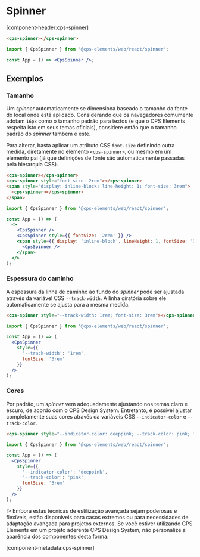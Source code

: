 # Spinner

[component-header:cps-spinner]

```html preview
<cps-spinner></cps-spinner>
```

```jsx react
import { CpsSpinner } from '@cps-elements/web/react/spinner';

const App = () => <CpsSpinner />;
```

## Exemplos

### Tamanho

Um _spinner_ automaticamente se dimensiona baseado o tamanho da fonte do local onde está aplicado. Considerando que os navegadores comumente adotam `16px` como o tamanho padrão para textos (e que o CPS Elements respeita isto em seus temas oficiais), considere então que o tamanho padrão do _spinner_ também é este.

Para alterar, basta aplicar um atributo CSS `font-size` definindo outra medida, diretamente no elemento `<cps-spinner>`, ou mesmo em um elemento pai (já que definições de fonte são automaticamente passadas pela hierarquia CSS).

```html preview
<cps-spinner></cps-spinner>
<cps-spinner style="font-size: 2rem"></cps-spinner>
<span style="display: inline-block; line-height: 1; font-size: 3rem">
  <cps-spinner></cps-spinner>
</span>
```

```jsx react
import { CpsSpinner } from '@cps-elements/web/react/spinner';

const App = () => (
  <>
    <CpsSpinner />
    <CpsSpinner style={{ fontSize: '2rem' }} />
    <span style={{ display: 'inline-block', lineHeight: 1, fontSize: '3rem' }}>
      <CpsSpinner />
    </span>
  </>
);
```

### Espessura do caminho

A espessura da linha de caminho ao fundo do _spinner_ pode ser ajustada através da variável CSS `--track-width`. A linha giratória sobre ele automaticamente se ajusta para a mesma medida.

```html preview
<cps-spinner style="--track-width: 1rem; font-size: 3rem"></cps-spinner>
```

```jsx react
import { CpsSpinner } from '@cps-elements/web/react/spinner';

const App = () => (
  <CpsSpinner
    style={{
      '--track-width': '1rem',
      fontSize: '3rem'
    }}
  />
);
```

### Cores

Por padrão, um _spinner_ vem adequadamente ajustando nos temas claro e escuro, de acordo com o CPS Design System. Entretanto, é possível ajustar completamente suas cores através da variáveis CSS `--indicator-color` e `--track-color`.

```html preview
<cps-spinner style="--indicator-color: deeppink; --track-color: pink; font-size: 3rem"></cps-spinner>
```

```jsx react
import { CpsSpinner } from '@cps-elements/web/react/spinner';

const App = () => (
  <CpsSpinner
    style={{
      '--indicator-color': 'deeppink',
      '--track-color': 'pink',
      fontSize: '3rem'
    }}
  />
);
```

!> Embora estas técnicas de estilização avançada sejam poderosas e flexíveis, estão disponíveis para casos extremos ou para necessidades de adaptação avançada para projetos externos. Se você estiver utilizando CPS Elements em um projeto aderente CPS Design System, não personalize a aparência dos componentes desta forma.

[component-metadata:cps-spinner]
